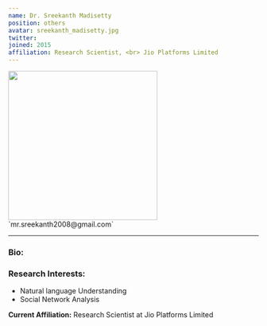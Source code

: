 ```yaml
---
name: Dr. Sreekanth Madisetty
position: others
avatar: sreekanth_madisetty.jpg
twitter:
joined: 2015
affiliation: Research Scientist, <br> Jio Platforms Limited
---
```


<img width="300" src="{{site.baseurl}}/images/people/{{page.avatar}}" data-action="zoom">
<i class="fa fa-envelope-o"> </i> `mr.sreekanth2008@gmail.com`<br>
<hr>

### Bio:



### Research Interests:
- Natural language Understanding
- Social Network Analysis

**Current Affiliation:** Research Scientist at Jio Platforms Limited
